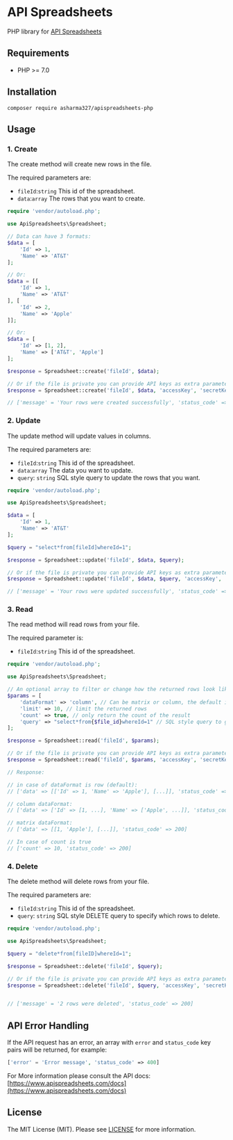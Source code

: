 # API Spreadsheets

PHP library for [API Spreadsheets](https://www.apispreadsheets.com/docs)

## Requirements
- PHP >= 7.0

## Installation

```
composer require asharma327/apispreadsheets-php
```

## Usage

### 1. Create

The create method will create new rows in the file. 

The required parameters are:

- `fileId`:`string` This id of the spreadsheet.
- `data`:`array` The rows that you want to create.

```php
require 'vendor/autoload.php';

use ApiSpreadsheets\Spreadsheet;

// Data can have 3 formats:
$data = [ 
    'Id' => 1,
    'Name' => 'AT&T'
];

// Or:
$data = [[
    'Id' => 1,
    'Name' => 'AT&T'
], [
    'Id' => 2,
    'Name' => 'Apple'
]];

// Or:
$data = [
    'Id' => [1, 2],
    'Name' => ['AT&T', 'Apple']
];

$response = Spreadsheet::create('fileId', $data);

// Or if the file is private you can provide API keys as extra parameters:
$response = Spreadsheet::create('fileId', $data, 'accessKey', 'secretKey');

// ['message' = 'Your rows were created successfully', 'status_code' => 201]
```


### 2. Update

The update method will update values in columns.

The required parameters are:

- `fileId`:`string` This id of the spreadsheet.
- `data`:`array` The data you want to update.
- `query`: `string` SQL style query to update the rows that you want.

```php
require 'vendor/autoload.php';

use ApiSpreadsheets\Spreadsheet;

$data = [ 
    'Id' => 1,
    'Name' => 'AT&T'
];

$query = "select*from[fileId]whereId=1";

$response = Spreadsheet::update('fileId', $data, $query);

// Or if the file is private you can provide API keys as extra parameters:
$response = Spreadsheet::update('fileId', $data, $query, 'accessKey', 'secretKey');

// ['message' = 'Your rows were updated successfully', 'status_code' => 201]
```

### 3. Read

The read method will read rows from your file.

The required parameter is:

- `fileId`:`string` This id of the spreadsheet.

```php
require 'vendor/autoload.php';

use ApiSpreadsheets\Spreadsheet;

// An optional array to filter or change how the returned rows look like
$params = [ 
    'dataFormat' => 'column', // Can be matrix or column, the default is row.
    'limit' => 10, // limit the returned rows
    'count' => true, // only return the count of the result
    'query' => "select*from{$file_id}whereId=1" // SQL style query to get a subset of rows.
];

$response = Spreadsheet::read('fileId', $params);

// Or if the file is private you can provide API keys as extra parameters:
$response = Spreadsheet::read('fileId', $params, 'accessKey', 'secretKey');

// Response:

// in case of dataFormat is row (default):
// ['data' => [['Id' => 1, 'Name' => 'Apple'], [...]], 'status_code' => 200]

// column dataFormat:
// ['data' => ['Id' => [1, ...], 'Name' => ['Apple', ...]], 'status_code' => 200]

// matrix dataFormat:
// ['data' => [[1, 'Apple'], [...]], 'status_code' => 200]

// In case of count is true
// ['count' => 10, 'status_code' => 200]
```

### 4. Delete

The delete method will delete rows from your file.

The required parameters are:

- `fileId`:`string` This id of the spreadsheet.
- `query`: `string` SQL style DELETE query to specify which rows to delete.

```php
require 'vendor/autoload.php';

use ApiSpreadsheets\Spreadsheet;

$query = "delete*from[fileID]whereId=1";

$response = Spreadsheet::delete('fileId', $query);

// Or if the file is private you can provide API keys as extra parameters:
$response = Spreadsheet::delete('fileId', $query, 'accessKey', 'secretKey');


// ['message' = '2 rows were deleted', 'status_code' => 200]
```


## API Error Handling

If the API request has an error, an array with `error` and `status_code` key pairs will be returned, for example: 
```php
['error' = 'Error message', 'status_code' => 400]
```

For More information please consult the API docs: [https://www.apispreadsheets.com/docs](https://www.apispreadsheets.com/docs) 

## License
The MIT License (MIT). Please see [LICENSE](../master/LICENSE) for more information.
